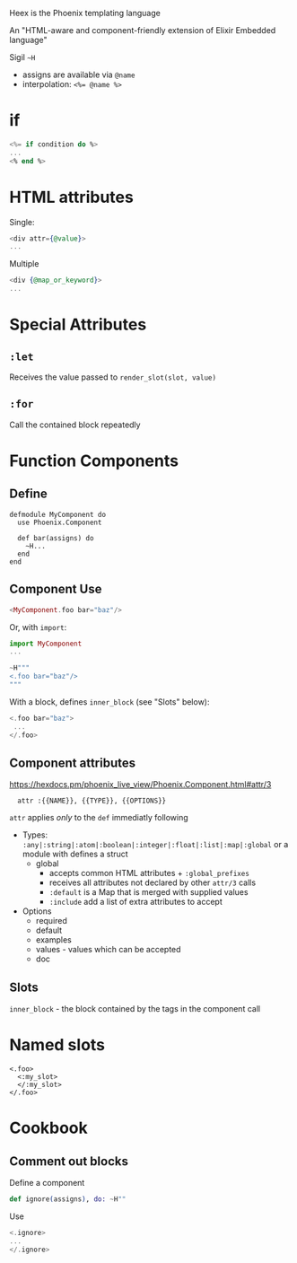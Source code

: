 Heex is the Phoenix templating language

An "HTML-aware and component-friendly extension of Elixir Embedded language"

Sigil `~H`

* assigns are available via `@name`
* interpolation: `<%= @name %>`

# if

```heex
<%= if condition do %>
...
<% end %>
```

# HTML attributes

Single:

```heex
<div attr={@value}>
...
```

Multiple

```heex
<div {@map_or_keyword}>
...
```

# Special Attributes

## `:let`

Receives the value passed to `render_slot(slot, value)`

## `:for`

Call the contained block repeatedly

# Function Components

## Define

```
defmodule MyComponent do
  use Phoenix.Component

  def bar(assigns) do
    ~H...
  end
end
```

## Component Use

```heex
<MyComponent.foo bar="baz"/>
```

Or, with `import`:

```elixir
import MyComponent
...

~H"""
<.foo bar="baz"/>
"""
```

With a block, defines `inner_block` (see "Slots" below):

```heex
<.foo bar="baz">
 ...
</.foo>
```

## Component attributes

https://hexdocs.pm/phoenix_live_view/Phoenix.Component.html#attr/3

```
  attr :{{NAME}}, {{TYPE}}, {{OPTIONS}}
```

`attr` applies *only* to the `def` immediatly following

* Types: `:any|:string|:atom|:boolean|:integer|:float|:list|:map|:global` or a module with defines a struct
  * global
    - accepts common HTML attributes + `:global_prefixes`
    - receives all attributes not declared by other `attr/3` calls
    - `:default` is a Map that is merged with supplied values
    - `:include` add a list of extra attributes to accept
* Options
  * required
  * default
  * examples
  * values - values which can be accepted
  * doc

## Slots

`inner_block` - the block contained by the tags in the component call

# Named slots

```
<.foo>
  <:my_slot>
  </:my_slot>
</.foo>
```

# Cookbook

## Comment out blocks

Define a component

```elixir
def ignore(assigns), do: ~H""
```

Use

```heex
<.ignore>
...
</.ignore>
```
